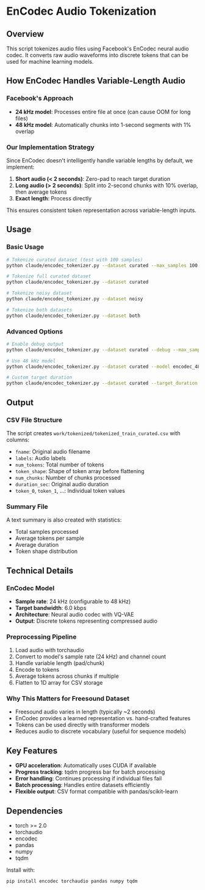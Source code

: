 # EnCodec Audio Tokenization

## Overview

This script tokenizes audio files using Facebook's EnCodec neural audio codec. It converts raw audio waveforms into discrete tokens that can be used for machine learning models.

## How EnCodec Handles Variable-Length Audio

### Facebook's Approach
- **24 kHz model**: Processes entire file at once (can cause OOM for long files)
- **48 kHz model**: Automatically chunks into 1-second segments with 1% overlap

### Our Implementation Strategy

Since EnCodec doesn't intelligently handle variable lengths by default, we implement:

1. **Short audio (< 2 seconds)**: Zero-pad to reach target duration
2. **Long audio (> 2 seconds)**: Split into 2-second chunks with 10% overlap, then average tokens
3. **Exact length**: Process directly

This ensures consistent token representation across variable-length inputs.

## Usage

### Basic Usage
```bash
# Tokenize curated dataset (test with 100 samples)
python claude/encodec_tokenizer.py --dataset curated --max_samples 100

# Tokenize full curated dataset
python claude/encodec_tokenizer.py --dataset curated

# Tokenize noisy dataset
python claude/encodec_tokenizer.py --dataset noisy

# Tokenize both datasets
python claude/encodec_tokenizer.py --dataset both
```

### Advanced Options
```bash
# Enable debug output
python claude/encodec_tokenizer.py --dataset curated --debug --max_samples 10

# Use 48 kHz model
python claude/encodec_tokenizer.py --dataset curated --model encodec_48khz

# Custom target duration
python claude/encodec_tokenizer.py --dataset curated --target_duration 3.0
```

## Output

### CSV File Structure
The script creates `work/tokenized/tokenized_train_curated.csv` with columns:
- `fname`: Original audio filename
- `labels`: Audio labels
- `num_tokens`: Total number of tokens
- `token_shape`: Shape of token array before flattening
- `num_chunks`: Number of chunks processed
- `duration_sec`: Original audio duration
- `token_0`, `token_1`, ...: Individual token values

### Summary File
A text summary is also created with statistics:
- Total samples processed
- Average tokens per sample
- Average duration
- Token shape distribution

## Technical Details

### EnCodec Model
- **Sample rate**: 24 kHz (configurable to 48 kHz)
- **Target bandwidth**: 6.0 kbps
- **Architecture**: Neural audio codec with VQ-VAE
- **Output**: Discrete tokens representing compressed audio

### Preprocessing Pipeline
1. Load audio with torchaudio
2. Convert to model's sample rate (24 kHz) and channel count
3. Handle variable length (pad/chunk)
4. Encode to tokens
5. Average tokens across chunks if multiple
6. Flatten to 1D array for CSV storage

### Why This Matters for Freesound Dataset
- Freesound audio varies in length (typically ~2 seconds)
- EnCodec provides a learned representation vs. hand-crafted features
- Tokens can be used directly with transformer models
- Reduces audio to discrete vocabulary (useful for sequence models)

## Key Features

- **GPU acceleration**: Automatically uses CUDA if available
- **Progress tracking**: tqdm progress bar for batch processing
- **Error handling**: Continues processing if individual files fail
- **Batch processing**: Handles entire datasets efficiently
- **Flexible output**: CSV format compatible with pandas/scikit-learn

## Dependencies

- torch >= 2.0
- torchaudio
- encodec
- pandas
- numpy
- tqdm

Install with:
```bash
pip install encodec torchaudio pandas numpy tqdm
```
